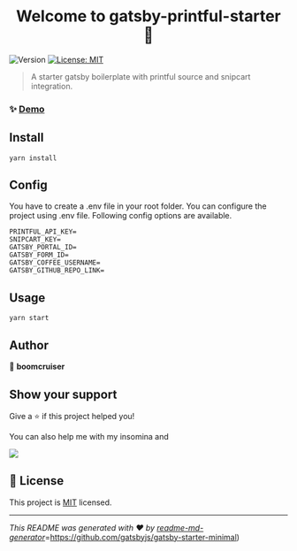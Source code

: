 <h1 align="center">Welcome to gatsby-printful-starter 👋</h1>
<p>
  <img alt="Version" src="https://img.shields.io/badge/version-1.0.0-blue.svg?cacheSeconds=2592000" />
  <a href="https://choosealicense.com/licenses/mit/" target="_blank">
    <img alt="License: MIT" src="https://img.shields.io/badge/License-MIT-yellow.svg" />
  </a>
</p>

> A starter gatsby boilerplate with printful source and snipcart integration.

### ✨ [Demo](https://getdatshii.com)

## Install

```
yarn install
```
## Config
You have to create a .env file in your root folder. You can configure the project using .env file. Following config options are available.
```
PRINTFUL_API_KEY=
SNIPCART_KEY=
GATSBY_PORTAL_ID=
GATSBY_FORM_ID=
GATSBY_COFFEE_USERNAME=
GATSBY_GITHUB_REPO_LINK=
```

## Usage

```
yarn start
```

## Author

👤 **boomcruiser**


## Show your support

Give a ⭐️ if this project helped you!

You can also help me with my insomina and 
<p>
<a href="https://www.buymeacoffee.com/cybershadow" target="_blank">
  <img src="https://img.buymeacoffee.com/button-api/?text=Buy me a coffee&emoji=&slug=cybershadow&button_colour=6d28d9&font_colour=ffffff&font_family=Cookie&outline_colour=ffffff&coffee_colour=FFDD00" />
</a>
</p>

## 📝 License

This project is [MIT](https://choosealicense.com/licenses/mit/) licensed.

***
_This README was generated with ❤️ by [readme-md-generator](https://github.com/kefranabg/readme-md-generator)_=https://github.com/gatsbyjs/gatsby-starter-minimal)

